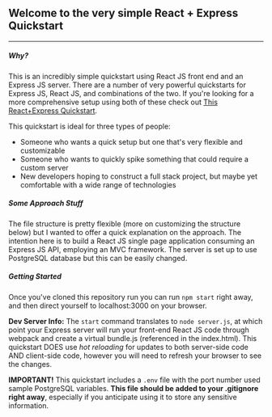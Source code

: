 ## Welcome to the **very** simple React + Express Quickstart
---
##### Why? #####
This is an incredibly simple quickstart using React JS front end and an Express JS server. There are a number of very powerful quickstarts for Express JS, React JS, and combinations of the two. If you're looking for a more comprehensive setup using both of these check out [This React+Express Quickstart](https://github.com/icflorescu/quickstart-express-react).

This quickstart is ideal for three types of people:
* Someone who wants a quick setup but one that's very flexible and customizable
* Someone who wants to quickly spike something that could require a custom server
* New developers hoping to construct a full stack project, but maybe yet comfortable with a wide range of technologies


##### Some Approach Stuff #####
The file structure is pretty flexible (more on customizing the structure below) but I wanted to offer a quick explanation on the approach. The intention here is to build a React JS single page application consuming an Express JS API, employing an MVC framework. The server is set up to use PostgreSQL database but this can be easily changed.


##### Getting Started #####
Once you've cloned this repository run you can run `npm start` right away, and then direct yourself to localhost:3000 on your browser.

**Dev Server Info:** The `start` command translates to `node server.js`, at which point your Express server will run your front-end React JS code through webpack and create a virtual bundle.js (referenced in the index.html). This quickstart DOES use *hot reloading* for updates to both server-side code AND client-side code, however you will need to refresh your browser to see the changes.

**IMPORTANT!** This quickstart includes a `.env` file with the port number used sample PostgreSQL variables. **This file should be added to your .gitignore right away**, especially if you anticipate using it to store any sensitive information.
